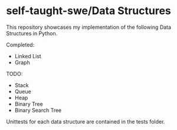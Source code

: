 # self-taught-swe/Data Structures

This repository showcases my implementation of the following Data Structures in Python.

Completed:
- Linked List
- Graph 

TODO:
- Stack
- Queue
- Heap
- Binary Tree
- Binary Search Tree


Unittests for each data structure are contained in the tests folder. 